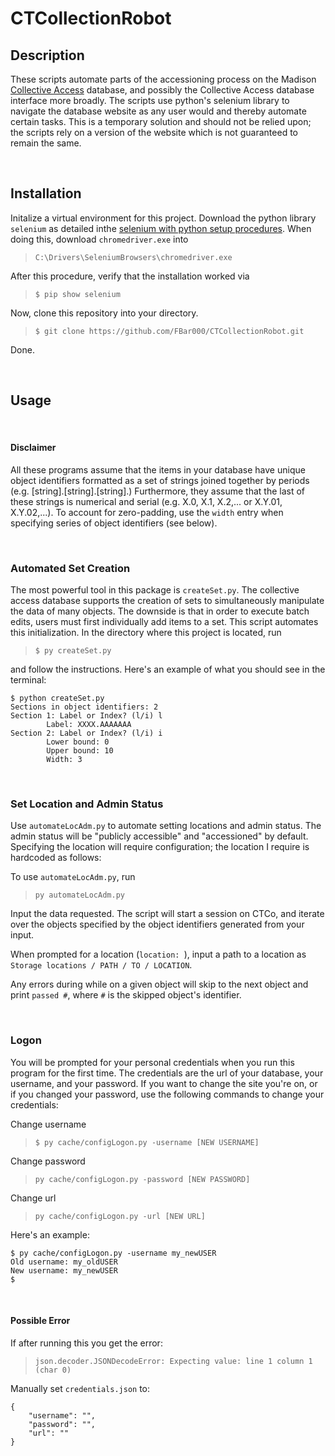 # CTCollectionRobot


## Description

These scripts automate parts of the accessioning process on the Madison [Collective Access](https://collectiveaccess.org/) database, and possibly the Collective Access database interface more broadly. The scripts use python's selenium library to navigate the database website as any user would and thereby automate certain tasks. This is a temporary solution and should not be relied upon; the scripts rely on a version of the website which is not guaranteed to remain the same. 

<br>

## Installation

Initalize a virtual environment for this project. Download the python library `selenium` as detailed inthe [selenium with python setup procedures](https://selenium-python.readthedocs.io/). When doing this, download  `chromedriver.exe` into 

>`C:\Drivers\SeleniumBrowsers\chromedriver.exe`

After this procedure, verify that the installation worked via

> `$ pip show selenium`

Now, clone this repository into your directory.

> `$ git clone https://github.com/FBar000/CTCollectionRobot.git`

Done. 

<br>

## Usage

<br>

#### Disclaimer

All these programs assume that the items in your database have unique object identifiers formatted as a set of strings joined together by periods (e.g. [string].[string].[string].) Furthermore, they assume that the last of these strings is numerical and serial (e.g. X.0, X.1, X.2,... or X.Y.01, X.Y.02,...). To account for zero-padding, use the `width` entry when specifying series of object identifiers (see below).

<br>

### Automated Set Creation

The most powerful tool in this package is `createSet.py`. The collective access database supports the creation of sets to simultaneously manipulate the data of many objects. The downside is that in order to execute batch edits, users must first individually add items to a set. This script automates this initialization. In the directory where this project is located, run

> `$ py createSet.py`

and follow the instructions. Here's an example of what you should see in the terminal:

```
$ python createSet.py
Sections in object identifiers: 2
Section 1: Label or Index? (l/i) l
        Label: XXXX.AAAAAAA
Section 2: Label or Index? (l/i) i
        Lower bound: 0
        Upper bound: 10
        Width: 3
```

<br>

### Set Location and Admin Status

Use `automateLocAdm.py` to automate setting locations and admin status. The admin status will be "publicly accessible" and "accessioned" by default. Specifying the location will require configuration; the location I require is hardcoded as follows:

To use `automateLocAdm.py`, run

>  `py automateLocAdm.py`

Input the data requested. The script will start a session on CTCo, and iterate over the objects specified by the object identifiers generated from your input. 

When prompted for a location (`location: `), input a path to a location as `Storage locations / PATH / TO / LOCATION`.

Any errors during while on a given object will skip to the next object and print `passed #`, where `#` is the skipped object's identifier. 


<br>

### Logon 

You will be prompted for your personal credentials when you run this program for the first time. The credentials are the url of your database, your username, and your password. If you want to change the site you're on, or if you changed your password, use the following commands to change your credentials:

Change username
> `$ py cache/configLogon.py -username [NEW USERNAME]`

Change password

> `py cache/configLogon.py -password [NEW PASSWORD]`

Change url

> `py cache/configLogon.py -url [NEW URL]`


Here's an example:
```
$ py cache/configLogon.py -username my_newUSER
Old username: my_oldUSER
New username: my_newUSER
$ 
```

<br>

#### Possible Error

If after running this you get the error:

> `json.decoder.JSONDecodeError: Expecting value: line 1 column 1 (char 0)`

Manually set `credentials.json` to:
```
{
    "username": "",
    "password": "",
    "url": ""
}
```

